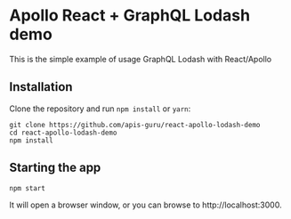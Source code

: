 # Apollo React + GraphQL Lodash demo

This is the simple example of usage GraphQL Lodash with React/Apollo

## Installation

Clone the repository and run `npm install` or `yarn`:

```
git clone https://github.com/apis-guru/react-apollo-lodash-demo
cd react-apollo-lodash-demo
npm install
```


## Starting the app

```
npm start
```

It will open a browser window, or you can browse to http://localhost:3000.

